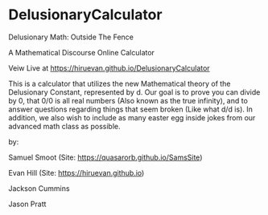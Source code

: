 # DelusionaryCalculator
Delusionary Math: Outside The Fence

A Mathematical Discourse Online Calculator

Veiw Live at https://hiruevan.github.io/DelusionaryCalculator

This is a calculator that utilizes the new Mathematical theory of the Delusionary Constant, represented by d. Our goal is to prove you can divide by 0, that 0/0 is all real numbers (Also known as the true infinity), and to answer questions regarding things that seem broken (Like what d/d is).
In addition, we also wish to include as many easter egg inside jokes from our advanced math class as possible.


by:

Samuel Smoot (Site: https://quasarorb.github.io/SamsSite)

Evan Hill (Site: https://hiruevan.github.io)

Jackson Cummins

Jason Pratt
